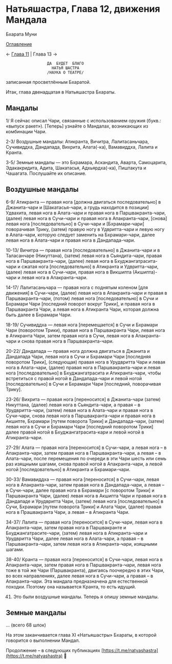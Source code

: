 # Натьяшастра, Глава 12, движения Мандала

Бхарата Муни

[Оглавление](/dance)

← [Глава 11](/dance/ns-ch11) | Глава 13 →

                      ДА  БУДЕТ  БЛАГО
                        НАТЬЯ ШАСТРА
                      /НАУКА О ТЕАТРЕ/

записанная просветлённым Бхаратой.

Итак, глава двенадцатая в Натьяшастра Бхараты.

## Мандалы

1/ Я сейчас описал Чари, связанные с использованием оружия (букв.: «выпуск ракет»). [Теперь] узнайте о Мандалах, возникающих из комбинации Чари.

2-3/ Воздушные мандалы: Атикранта, Вичитра, Лалитасаньчара, Сучивиддха, Дандапада, Вихрита, Алата(-ка), Вамавиддха, Лалита и Кранта.

3-5/ Земные мандалы — это Бхрамара, Аскандита, Аварта, Самоцарита, Эдакакридита, Адита, Шакатасья, Адхьярдха(-ка), Пиштакута и Чашагата. Послушайте их описание.

## Воздушные мандалы

6-9/ Атикранта — правая нога [должна двигаться последовательно] в Джанита-чари и [Шакатасья-чари, а грудь находится в позиции] Удвахита, левая нога в Алата-чари и правая нога в Паршвакранта-чари, (далее) левая нога в Сучи-чари и правая нога в Апакранта-чари, [снова] левая нога [последовательно] в Сучи-чари и [Бхрамари-чари] поворачивая Трику, (затем) правую ногу в Удвритта-чари и левую ногу в Алата-чари, которую следует заменить на Бхрамари-чари, далее левая нога в Алата-чари и правая нога в Дандапада-чари.

10-13/ Вичитра — правая нога [последовательно] в Джанита-чари и в Таласанчаре (Никуттана), (затем) левая нога в Сьяндита-чари, правая нога в Паршвакранта-чари, (далее) левая нога в Бхуджангатрасита-чари и сжатая нога [последовательно] в Атикранта и Удвритта-чари, (далее) левая нога в Сучи-чари, правая нога в Викшипта (Акшипта)-чари и левая нога в Апакранта-чари.

14-17/ Лалитасаньчара — правая нога с поднятым коленом [для движения] в Сучи-чари, (далее) левая нога в Апакранта-чари и правая в Паршвакранта-чари, (потом) левая нога [последовательно] в Сучи и Бхрамари Чари [последний поворот вокруг Трики], и правая нога в Паршвакранта Чари, а левая нога в Атикранта Чари, которая должна быть далее в Бхрамари Чари.

18-19/ Сучивиддха — левая нога [перемещается] в Сучи и Бхрамари Чари (поворотом Трики), правая нога в Паршвакранта Чари, левая нога в Атикранта Чари, затем правая нога в Сучи, левая нога в Апакранта-чари и снова правая нога в Паршвакранта-чари.

20-22/ Дандапада — правая нога должна двигаться в Джанита и Дандапада Чари, левая нога в Сучи и Бхрамари Чари [последняя поворотом Трики], (следующая) правая нога в Урудвритта Чари и левая нога в Алата-чари, (далее) правая нога в Паршвакранта-чари и левая нога [последовательно] в Бхуджангатрасита и Атикранта-чари, чтобы встретиться с правой ногой в Дандапада-чари и левой ногой [последовательно] в Сучи и Бхрамари Чари [последний, поворачивая Трику].

23-26/ Вихрита — правая нога [переносится] в Джанита-чари (затем) Никуттана, (далее) левая нога в Сьяндита-чари, а правая – в Урудвритта-чари, (затем) левая нога в Алата-чари и правая нога в Сучи-чари, снова левая нога в Паршвакранта-чари и правая нога в Акшипте, Бхрамари [путем поворота Трики] и Дандапада-чари, (затем) левая нога в Сучи и Бхрамари Чари [последний поворотом Трики] далее правой ногой в Бхуджангатрасита-кари и левой ногой в Атикранта-чари.

27-29/ Алата — правая нога [переносится] в Сучи-чари, а левая нога – в Апакранта-чари, затем правая нога в Паршвакранта-чари, а левая – в Алата-чари, после перемещения по очереди в эти Чари шесть или семь раз изящными шагами, снова правой ногой в Апакранта-чари, а левой ногой [последовательно] в Атикранта и Бхрамари-чари.

30-33/ Вамавиддха — правая нога [переносится] в Сучи-чари, левая нога в Апакранта-чари, затем правая нога в Дандапада-чари, а левая – в Сучи-чари, далее правая нога в Бхрамари [с поворотом Трики] и Паршвакранта Чари, (далее) левая нога в Акшипта Чари и правая нога в Дандападе и Урудвритта Чари, (затем) левая нога [последовательно] в Сучи, Бхрамари [путем поворота Трики] и Алата Чари, (далее) правая нога в Прашвакранта Чари, а левая – в Атикранта Чари.

34-37/ Лалита — правая нога [переносится] в Сучи-чари, левая нога в Апакранта-чари, затем правая нога в Паршвакранте и Бхуджангатрасите-чари, (затем) левая нога в Атикранта-чари и Урудвритта Чари, далее левая нога в Алата-чари, а правая – в Паршвакранта-чари, затем левая нога в Атикранта-чари, изящными шагами.

38-40/ Кранта — правая нога [переносится] в Сучи-чари, левая нога в Апакранта-чари, затем правая нога в Паршвакранта-чари, левая нога тоже в той же Чари (Паршвакранта), двигаясь поочередно в этих Чари, во всех направлениях, далее левая нога в Сучи-чари, а правая – в Апакранта-чари. Эта мандала предназначена для естественной походки. Поэтому она называется Кранта, то есть идущий.

41. Это были воздушные мандалы. Теперь я опишу земные мандалы.

## Земные мандалы

... (всего 68 шлок)

На этом заканчивается глава XI «Натьяшастры» Бхараты, в которой говорится о выполнении Мандал.

Продолжение – в следующих публикациях [https://t.me/natyashastra](https://t.me/natyashastra) 🙏
